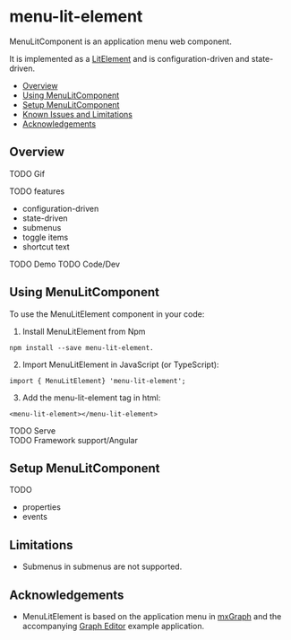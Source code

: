 # menu-lit-element

 MenuLitComponent is an application menu web component. 
 
 It is implemented as a [LitElement](https://lit-element.polymer-project.org/) and is configuration-driven and state-driven.

* [Overview](#overview)
* [Using MenuLitComponent](#using-menulitcomponent)
* [Setup MenuLitComponent](#setup-menulitcomponent)
* [Known Issues and Limitations](#known-issues-and-limitations)
* [Acknowledgements](#acknowledgements)

## Overview

TODO Gif 

TODO features 
* configuration-driven
* state-driven
* submenus
* toggle items
* shortcut text

TODO Demo
TODO Code/Dev 

## Using MenuLitComponent
To use the MenuLitElement component in your code:

1. Install MenuLitElement from Npm 

```
npm install --save menu-lit-element.
```

2. Import MenuLitElement in JavaScript (or TypeScript):

```
import { MenuLitElement} 'menu-lit-element';
```

3. Add the menu-lit-element tag in html:

```
<menu-lit-element></menu-lit-element>
```

TODO Serve  
TODO Framework support/Angular

## Setup MenuLitComponent

TODO
* properties
* events 

## Limitations

* Submenus in submenus are not supported. 

## Acknowledgements

* MenuLitElement is based on the application menu in [mxGraph](https://github.com/jgraph/mxgraph) and the accompanying [Graph Editor](https://jgraph.github.io/mxgraph/javascript/examples/grapheditor/www/index.html) example application.
 